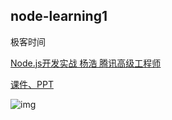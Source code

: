## node-learning1


极客时间

[ Node.js开发实战
杨浩 腾讯高级工程师](https://time.geekbang.org/course/intro/100036001)
	
	
[课件、PPT](https://github.com/geektime-geekbang/geek-nodejs)
	
![img](https://static001.geekbang.org/resource/image/c1/a7/c1dcf0201b3b56a76a4f39464634fca7.jpg)


